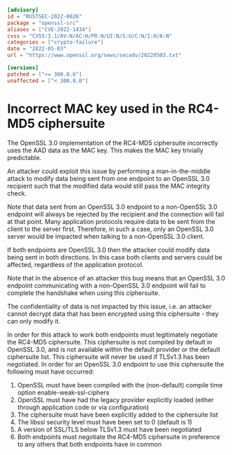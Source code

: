 ```toml
[advisory]
id = "RUSTSEC-2022-0026"
package = "openssl-src"
aliases = ["CVE-2022-1434"]
cvss = "CVSS:3.1/AV:N/AC:H/PR:N/UI:N/S:U/C:N/I:H/A:N"
categories = ["crypto-failure"]
date = "2022-05-03"
url = "https://www.openssl.org/news/secadv/20220503.txt"

[versions]
patched = [">= 300.0.6"]
unaffected = ["< 300.0.0"]
```

# Incorrect MAC key used in the RC4-MD5 ciphersuite

The OpenSSL 3.0 implementation of the RC4-MD5 ciphersuite incorrectly uses the
AAD data as the MAC key. This makes the MAC key trivially predictable.

An attacker could exploit this issue by performing a man-in-the-middle attack to
modify data being sent from one endpoint to an OpenSSL 3.0 recipient such that
the modified data would still pass the MAC integrity check.

Note that data sent from an OpenSSL 3.0 endpoint to a non-OpenSSL 3.0 endpoint
will always be rejected by the recipient and the connection will fail at that
point. Many application protocols require data to be sent from the client to the
server first. Therefore, in such a case, only an OpenSSL 3.0 server would be
impacted when talking to a non-OpenSSL 3.0 client.

If both endpoints are OpenSSL 3.0 then the attacker could modify data being
sent in both directions. In this case both clients and servers could be
affected, regardless of the application protocol.

Note that in the absence of an attacker this bug means that an OpenSSL 3.0
endpoint communicating with a non-OpenSSL 3.0 endpoint will fail to complete the
handshake when using this ciphersuite.

The confidentiality of data is not impacted by this issue, i.e. an attacker
cannot decrypt data that has been encrypted using this ciphersuite - they can
only modify it.

In order for this attack to work both endpoints must legitimately negotiate the
RC4-MD5 ciphersuite. This ciphersuite is not compiled by default in OpenSSL 3.0,
and is not available within the default provider or the default ciphersuite
list. This ciphersuite will never be used if TLSv1.3 has been negotiated. In
order for an OpenSSL 3.0 endpoint to use this ciphersuite the following must
have occurred:

1. OpenSSL must have been compiled with the (non-default) compile time option
   enable-weak-ssl-ciphers
2. OpenSSL must have had the legacy provider explicitly loaded (either through
   application code or via configuration)
3. The ciphersuite must have been explicitly added to the ciphersuite list
4. The libssl security level must have been set to 0 (default is 1)
5. A version of SSL/TLS below TLSv1.3 must have been negotiated
6. Both endpoints must negotiate the RC4-MD5 ciphersuite in preference to any
   others that both endpoints have in common
